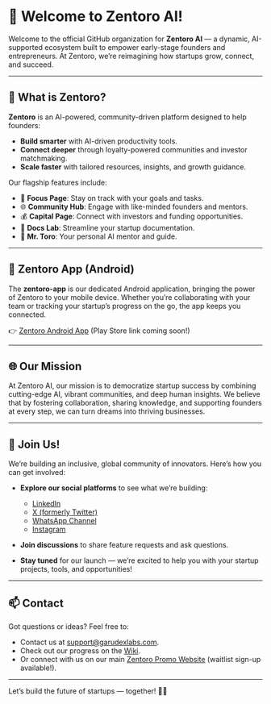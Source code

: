 # 🌟 Welcome to Zentoro AI!

Welcome to the official GitHub organization for **Zentoro AI** — a dynamic, AI-supported ecosystem built to empower early-stage founders and entrepreneurs. At Zentoro, we’re reimagining how startups grow, connect, and succeed.

---

## 🚀 What is Zentoro?

**Zentoro** is an AI-powered, community-driven platform designed to help founders:

* **Build smarter** with AI-driven productivity tools.
* **Connect deeper** through loyalty-powered communities and investor matchmaking.
* **Scale faster** with tailored resources, insights, and growth guidance.

Our flagship features include:

* 📝 **Focus Page**: Stay on track with your goals and tasks.
* 🌐 **Community Hub**: Engage with like-minded founders and mentors.
* 💰 **Capital Page**: Connect with investors and funding opportunities.
* 📄 **Docs Lab**: Streamline your startup documentation.
* 🤖 **Mr. Toro**: Your personal AI mentor and guide.

---

## 📱 Zentoro App (Android)

The **zentoro-app** is our dedicated Android application, bringing the power of Zentoro to your mobile device. Whether you’re collaborating with your team or tracking your startup’s progress on the go, the app keeps you connected.

👉 [Zentoro Android App]() (Play Store link coming soon!)

---

## 🌐 Our Mission

At Zentoro AI, our mission is to democratize startup success by combining cutting-edge AI, vibrant communities, and deep human insights. We believe that by fostering collaboration, sharing knowledge, and supporting founders at every step, we can turn dreams into thriving businesses.

---

## 🤝 Join Us!

We’re building an inclusive, global community of innovators. Here’s how you can get involved:

* **Explore our social platforms** to see what we’re building:

  * [LinkedIn](https://www.linkedin.com/company/zentoro-ai)
  * [X (formerly Twitter)](https://x.com/zentoro_ai)
  * [WhatsApp Channel](https://whatsapp.com/channel/0029VbAOu6BBvvsYBbDmDu0z)
  * [Instagram](https://instagram.com/zentoro.ai)
* **Join discussions** to share feature requests and ask questions.
* **Stay tuned** for our launch — we’re excited to help you with your startup projects, tools, and opportunities!

---

## 📫 Contact

Got questions or ideas? Feel free to:

* Contact us at [support@garudexlabs.com](mailto:support@garudexlabs.com).
* Check out our progress on the [Wiki](https://github.com/ZentoroAI/.github/profile/wiki.md).
* Or connect with us on our main [Zentoro Promo Website](http://www.garudexlabs.com) (waitlist sign-up available!).

---

Let’s build the future of startups — together! 💪✨
